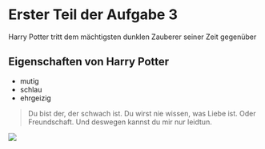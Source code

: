 # Erster Teil der Aufgabe 3
Harry Potter tritt dem mächtigsten dunklen Zauberer seiner Zeit gegenüber
## Eigenschaften von Harry Potter 
* mutig
* schlau
* ehrgeizig
> Du bist der, der schwach ist. Du wirst nie wissen, was Liebe ist. Oder Freundschaft. Und deswegen kannst du mir nur leidtun.
<img src="C:\Users\Paul\Desktop\potter.jpg"/>